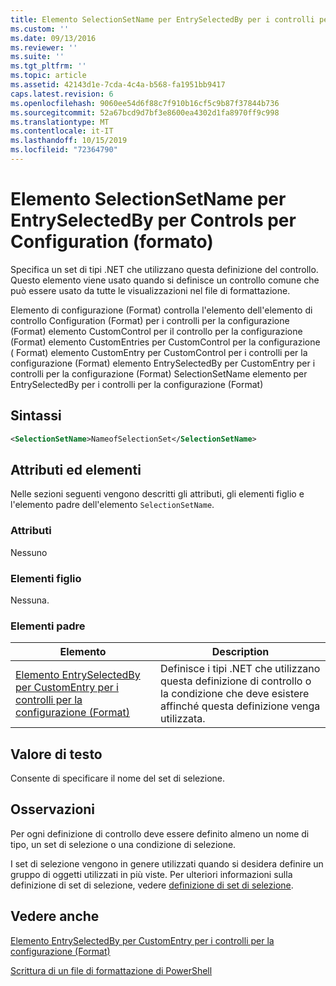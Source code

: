 ```yaml
---
title: Elemento SelectionSetName per EntrySelectedBy per i controlli per la configurazione (Format) | Microsoft Docs
ms.custom: ''
ms.date: 09/13/2016
ms.reviewer: ''
ms.suite: ''
ms.tgt_pltfrm: ''
ms.topic: article
ms.assetid: 42143d1e-7cda-4c4a-b568-fa1951bb9417
caps.latest.revision: 6
ms.openlocfilehash: 9060ee54d6f88c7f910b16cf5c9b87f37844b736
ms.sourcegitcommit: 52a67bcd9d7bf3e8600ea4302d1fa8970ff9c998
ms.translationtype: MT
ms.contentlocale: it-IT
ms.lasthandoff: 10/15/2019
ms.locfileid: "72364790"
---
```

# <a name="selectionsetname-element-for-entryselectedby-for-controls-for-configuration-format"></a>Elemento SelectionSetName per EntrySelectedBy per Controls per Configuration (formato)

Specifica un set di tipi .NET che utilizzano questa definizione del controllo. Questo elemento viene usato quando si definisce un controllo comune che può essere usato da tutte le visualizzazioni nel file di formattazione.

Elemento di configurazione (Format) controlla l'elemento dell'elemento di controllo Configuration (Format) per i controlli per la configurazione (Format) elemento CustomControl per il controllo per la configurazione (Format) elemento CustomEntries per CustomControl per la configurazione ( Format) elemento CustomEntry per CustomControl per i controlli per la configurazione (Format) elemento EntrySelectedBy per CustomEntry per i controlli per la configurazione (Format) SelectionSetName elemento per EntrySelectedBy per i controlli per la configurazione (Format)

## <a name="syntax"></a>Sintassi

```xml
<SelectionSetName>NameofSelectionSet</SelectionSetName>

```

## <a name="attributes-and-elements"></a>Attributi ed elementi

Nelle sezioni seguenti vengono descritti gli attributi, gli elementi figlio e l'elemento padre dell'elemento `SelectionSetName`.

### <a name="attributes"></a>Attributi

Nessuno

### <a name="child-elements"></a>Elementi figlio

Nessuna.

### <a name="parent-elements"></a>Elementi padre

|Elemento|Description|
|-------------|-----------------|
|[Elemento EntrySelectedBy per CustomEntry per i controlli per la configurazione (Format)](./entryselectedby-element-for-customentry-for-controls-for-configuration-format.md)|Definisce i tipi .NET che utilizzano questa definizione di controllo o la condizione che deve esistere affinché questa definizione venga utilizzata.|

## <a name="text-value"></a>Valore di testo

Consente di specificare il nome del set di selezione.

## <a name="remarks"></a>Osservazioni

Per ogni definizione di controllo deve essere definito almeno un nome di tipo, un set di selezione o una condizione di selezione.

I set di selezione vengono in genere utilizzati quando si desidera definire un gruppo di oggetti utilizzati in più viste. Per ulteriori informazioni sulla definizione di set di selezione, vedere [definizione di set di selezione](./defining-selection-sets.md).

## <a name="see-also"></a>Vedere anche

[Elemento EntrySelectedBy per CustomEntry per i controlli per la configurazione (Format)](./entryselectedby-element-for-customentry-for-controls-for-configuration-format.md)

[Scrittura di un file di formattazione di PowerShell](./writing-a-powershell-formatting-file.md)
